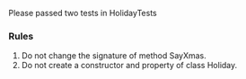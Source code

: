 
Please passed two tests in HolidayTests

### Rules
1. Do not change the signature of method SayXmas.
2. Do not create a constructor and property of class Holiday.